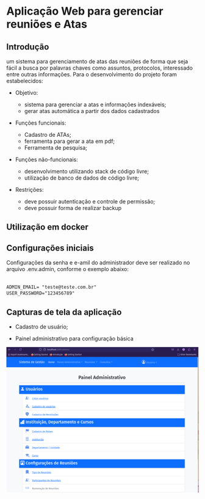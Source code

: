 # Aplicação Web para gerenciar reuniões e Atas

## Introdução

um sistema para gerenciamento de atas das reuniões de forma que seja fácil a busca por palavras chaves como assuntos, protocolos, interessado entre outras informações. Para o desenvolvimento do projeto foram estabelecidos:

* Objetivo:
    * sistema para gerenciar a atas e informações indexáveis;
    * gerar atas automática a partir dos dados cadastrados

* Funções funcionais:
    * Cadastro de ATAs;
    * ferramenta para gerar a ata em pdf;
    * Ferramenta de pesquisa;
* Funções não-funcionais:
    * desenvolvimento utilizando stack de código livre;
    * utilização de banco de dados de código livre;
* Restrições:
    * deve possuir autenticação e controle de permissão;
    * deve possuir forma de realizar backup


## Utilização em docker


## Configurações iniciais

Configurações da senha e e-amil do administrador deve ser realizado no arquivo .env.admin, conforme o exemplo abaixo: 

``` ENV

ADMIN_EMAIL= "teste@teste.com.br"
USER_PASSWORD="123456789"

```

## Capturas de tela da aplicação

* Cadastro de usuário;

* Painel administrativo para configuração básica

![Captura de Tela](Doc/Figures/Painel_adm.png)